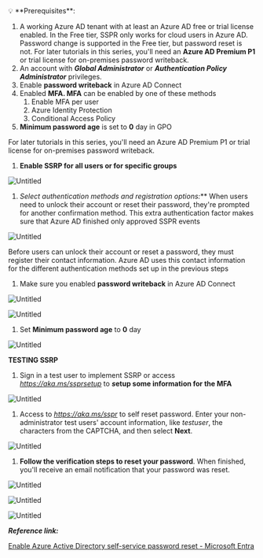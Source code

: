 <aside>
💡 **Prerequisites**:

1. A working Azure AD tenant with at least an Azure AD free or trial license enabled. In the Free tier, SSPR only works for cloud users in Azure AD. Password change is supported in the Free tier, but password reset is not. For later tutorials in this series, you'll need an **Azure AD Premium P1** or trial license for on-premises password writeback.
2. An account with ***Global Administrator*** or ***Authentication Policy Administrator*** privileges.
3. Enable **password writeback** in Azure AD Connect
4. Enabled **MFA. MFA** can be enabled by one of these methods
    1. Enable MFA per user
    2. Azure Identity Protection
    3. Conditional Access Policy
5. **Minimum password age** is set to **0** day in GPO
</aside>



For later tutorials in this series, you'll need an Azure AD Premium P1 or trial license for on-premises password writeback.



1. **Enable SSRP for all users or for specific groups**

![Untitled](https://s3-us-west-2.amazonaws.com/secure.notion-static.com/58922466-0068-4f7b-94ae-f6575f0be9c6/Untitled.png)

1. **Select authentication methods and registration options*:*** When users need to unlock their account or reset their password, they're prompted for another confirmation method. This extra authentication factor makes sure that Azure AD finished only approved SSPR events

![Untitled](https://s3-us-west-2.amazonaws.com/secure.notion-static.com/1b8c99ec-f925-4576-816a-43bf2a298c03/Untitled.png)

Before users can unlock their account or reset a password, they must register their contact information. Azure AD uses this contact information for the different authentication methods set up in the previous steps

1. Make sure you enabled **password writeback** in Azure AD Connect

![Untitled](https://s3-us-west-2.amazonaws.com/secure.notion-static.com/04bb06a1-6e97-414b-b166-ffc36c1c4dfc/Untitled.png)

![Untitled](https://s3-us-west-2.amazonaws.com/secure.notion-static.com/5c2bcf8c-9e14-427c-969f-2b0d3eb57911/Untitled.png)

1. Set **Minimum password age** to **0** day

![Untitled](https://s3-us-west-2.amazonaws.com/secure.notion-static.com/bc4ab88a-549b-46aa-bb35-d4867205e927/Untitled.png)

**TESTING SSRP**

1. Sign in a test user to implement SSRP or access *https://aka.ms/ssprsetup* to ***s*etup some information for the MFA**

![Untitled](https://s3-us-west-2.amazonaws.com/secure.notion-static.com/ef25fcfc-c49f-49c2-9eba-c522a57cbd3a/Untitled.png)

1. Access to *https://aka.ms/sspr* to self reset password. Enter your non-administrator test users' account information, like *testuser*, the characters from the CAPTCHA, and then select **Next**.

![Untitled](https://s3-us-west-2.amazonaws.com/secure.notion-static.com/099a9367-89bd-4f7a-b901-751f246b3887/Untitled.png)

1. **Follow the verification steps to reset your password**. When finished, you'll receive an email notification that your password was reset.

![Untitled](https://s3-us-west-2.amazonaws.com/secure.notion-static.com/3edab29f-4a91-456b-92b9-cd490d1cbbc7/Untitled.png)

![Untitled](https://s3-us-west-2.amazonaws.com/secure.notion-static.com/c07ac4b3-9224-4dc2-a12f-17ed2c9ce0a7/Untitled.png)

![Untitled](https://s3-us-west-2.amazonaws.com/secure.notion-static.com/262efe25-7a32-4e84-81ce-2a5dd80b0b2a/Untitled.png)

***Reference link:***

[Enable Azure Active Directory self-service password reset - Microsoft Entra](https://learn.microsoft.com/en-us/azure/active-directory/authentication/tutorial-enable-sspr?fbclid=IwAR3QrE5bPx9X_qMf3FCinaHEYGVZqq2sve8pwvVDQWbLUFohKd0_1VFvpg8)
